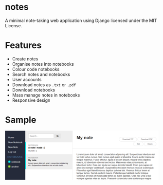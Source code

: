 notes
========

A minimal note-taking web application using Django licensed under the MIT License.

# Features
* Create notes
* Organise notes into notebooks
* Colour code notebooks
* Search notes and notebooks
* User accounts
* Download notes as `.txt` or `.pdf`
* Download notebooks
* Mass manage notes in notebooks
* Responsive design

# Sample
![Sample](sample.png)
